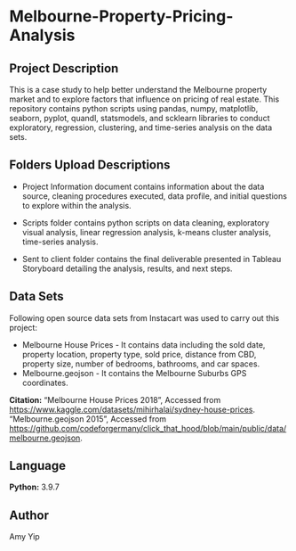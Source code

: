 # Melbourne-Property-Pricing-Analysis
## Project Description
This is a case study to help better understand the Melbourne property market and to explore factors that influence on pricing of real estate. This repository contains python scripts using pandas, numpy, matplotlib, seaborn, pyplot, quandl, statsmodels, and scklearn libraries to conduct exploratory, regression, clustering, and time-series analysis on the data sets.

## Folders Upload Descriptions
* Project Information document contains information about the data source, cleaning procedures executed, data profile, and initial questions to explore within the analysis.

* Scripts folder contains python scripts on data cleaning, exploratory visual analysis, linear regression analysis, k-means cluster analysis, time-series analysis.

* Sent to client folder contains the final deliverable presented in Tableau Storyboard detailing the analysis, results, and next steps.

## Data Sets
Following open source data sets from Instacart was used to carry out this project:
* Melbourne House Prices - It contains data including the sold date, property location, property type, sold price, distance from CBD, property size, number of bedrooms, bathrooms, and car spaces.
* Melbourne.geojson - It contains the Melbourne Suburbs GPS coordinates.


**Citation:** “Melbourne House Prices 2018”, Accessed from https://www.kaggle.com/datasets/mihirhalai/sydney-house-prices.
“Melbourne.geojson 2015”, Accessed from https://github.com/codeforgermany/click_that_hood/blob/main/public/data/melbourne.geojson.

## Language
**Python:** 3.9.7

## Author
Amy Yip
